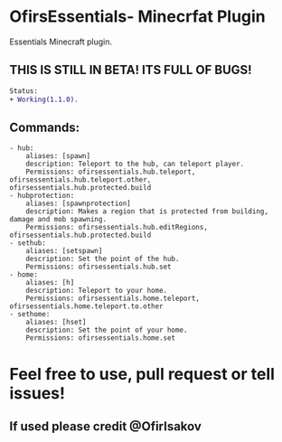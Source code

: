 # OfirsEssentials- Minecrfat Plugin
Essentials Minecraft plugin.


## THIS IS STILL IN BETA! ITS FULL OF BUGS!
```diff
Status: 
+ Working(1.1.0).
```


## Commands:
```
- hub:
	aliases: [spawn]
	description: Teleport to the hub, can teleport player.
	Permissions: ofirsessentials.hub.teleport, ofirsessentials.hub.teleport.other, ofirsessentials.hub.protected.build
- hubprotection:
	aliases: [spawnprotection]
	description: Makes a region that is protected from building, damage and mob spawning.
	Permissions: ofirsessentials.hub.editRegions, ofirsessentials.hub.protected.build
- sethub:
	aliases: [setspawn]
	description: Set the point of the hub.
	Permissions: ofirsessentials.hub.set
- home:
	aliases: [h]
	description: Teleport to your home.
	Permissions: ofirsessentials.home.teleport, ofirsessentials.home.teleport.to.other
- sethome:
	aliases: [hset]
	description: Set the point of your home.
	Permissions: ofirsessentials.home.set
```


# Feel free to use, pull request or tell issues!
## If used please credit @OfirIsakov